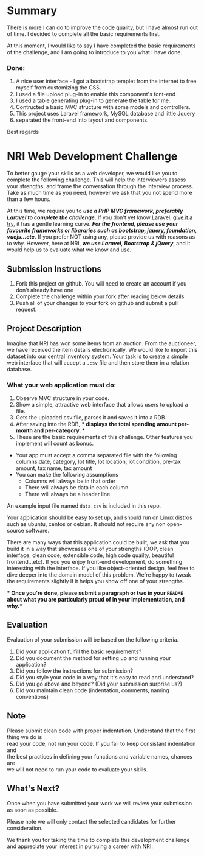 


# Summary

There is more I can do to improve the code quality, but I have almost run out of time. I decided to complete all the basic requirements first. 

At this moment, I would like to say I have completed the basic requirements of the challenge, and I am going to introduce to you what I have done.

### Done: 
1. A nice user interface -  I got a bootstrap templet from the internet to free myself from customizing the CSS.
2. I used a file upload plug-in to enable this component's font-end
3. I used a table generating plug-in to generate the table for me.
4. Contructed a basic MVC structure with some models and comtrollers.
5. This project uses Laravel framework, MySQL database and little Jquery
6. separated the front-end into layout and components.


Best regards




# NRI Web Development Challenge
To better gauge your skills as a web developer, we would like you to complete the following challenge. This will help the interviewers assess your strengths, and frame the conversation through the interview process. Take as much time as you need, however we ask that you not spend more than a few hours. 

At this time, we require you to __*use a PHP MVC framework, preferably Laravel to complete the challenge*__. If you don't yet know Laravel, [give it a try](https://laravel.com/), it has a gentle learning curve. __*For the frontend, please use your favourite frameworks or libararies such as bootstrap, jquery, foundation, vuejs...etc.*__ If you prefer NOT using any, please provide us with reasons as to why. However, here at NRI, __*we use Laravel, Bootstrap & jQuery*__, and it would help us to evaluate what we know and use.

## Submission Instructions
1. Fork this project on github. You will need to create an account if you don't already have one
2. Complete the challenge within your fork after reading below details.
3. Push all of your changes to your fork on github and submit a pull request.

## Project Description
Imagine that NRI has won some items from an auction. From the auctioneer, we have received the item details electronically. We would like to import this dataset into our central inventory system. Your task is to create a simple web interface that will accept a `.csv` file and then store them in a relation database.

### What your web application must do:
1. Observe MVC structure in your code.
2. Show a simple, attractive web interface that allows users to upload a file.
3. Gets the uploaded csv file, parses it and saves it into a RDB.
4. After saving into the RDB, __* displays the total spending amount per-month and per-category. *__
5. These are the basic requirements of this challenge. Other features you implement will count as bonus.

* Your app must accept a comma separated file with the following columns:date, category, lot title, lot location, lot condition, pre-tax amount, tax name, tax amount
* You can make the following assumptions
     - Columns will always be in that order
     - There will always be data in each column
     - There will always be a header line

 An example input file named `data.csv` is included in this repo.

Your application should be easy to set up, and should run on Linux distros such as ubuntu, centos or debian. It should not require any non open-source software.

There are many ways that this application could be built; we ask that you build it in a way that showcases one of your strengths (OOP, clean interface, clean code, extensible code, high code quailty, beautiful frontend...etc). If you you enjoy front-end development, do something interesting with the interface. If you like object-oriented design, feel free to dive deeper into the domain model of this problem. We're happy to tweak the requirements slightly if it helps you show off one of your strengths.

__* Once you're done, please submit a paragraph or two in your `README` about what you are particularly proud of in your implementation, and why.*__

## Evaluation
Evaluation of your submission will be based on the following criteria. 

1. Did your application fulfill the basic requirements?
2. Did you document the method for setting up and running your application?
3. Did you follow the instructions for submission?
4. Did you style your code in a way that it's easy to read and understand?
5. Did you go above and beyond? (Did your submission surprise us?)
6. Did you maintain clean code (indentation, comments, naming conventions)

## Note
Please submit clean code with proper indentation. Understand that the first thing we do is  
read your code, not run your code. If you fail to keep consistant indentation and  
the best practices in defining your functions and variable names, chances are  
we will not need to run your code to evaluate your skills.

## What's Next?
Once when you have submitted your work we will review your submission as soon as possible. 

Please note we will only contact the selected candidates for further consideration.

We thank you for taking the time to complete this development challenge and appreciate your interest in pursuing a career with NRI. 
